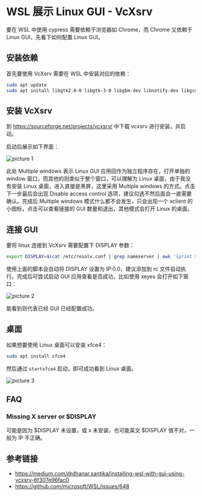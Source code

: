 # WSL 展示 Linux GUI - VcXsrv

要在 WSL 中使用 cypress 需要依赖于浏览器如 Chrome，而 Chrome 又依赖于 Linux GUI，先看下如何配置 Linux GUI。

## 安装依赖

首先要使用 VcXsrv 需要在 WSL 中安装对应的依赖：

```bash
sudo apt update
sudo apt install libgtk2.0-0 libgtk-3-0 libgbm-dev libnotify-dev libgconf-2-4 libnss3 libxss1 libasound2 libxtst6 xauth xvfb
```

## 安装 VcXsrv

到 https://sourceforge.net/projects/vcxsrv/ 中下载 vcxsrv 进行安装，并启动。

启动后展示如下界面：

![picture 1](/image/blog-wsl-vcxsrv-68.png)

此处 Multiple windows 表示 Linux GUI 应用回作为独立程序存在，打开单独的 window 窗口，而其他的则类似于整个窗口，可以理解为 Linux 桌面，由于我没有安装 Linux 桌面，进入直接是黑屏，这里采用 Multiple windows 的方式。点击下一步最后会出现 Disable access control 选项，建议勾选不然后面会一直需要确认。完成后 Multiple windows 模式什么都不会发生，只会出现一个 xclient 的小图标，点击可以查看链接的 GUI 数量和退出，其他模式会打开 Linux 的桌面。

## 连接 GUI

要将 linux 连接到 VcXsrv 需要配置下 DISPLAY 参数：

```bash
export DISPLAY=$(cat /etc/resolv.conf | grep nameserver | awk '{print $2; exit;}'):0.0
```

使用上面的脚本会自动将 DISPLAY 设置为 IP:0.0，建议添加到 rc 文件自动执行。完成后可尝试启动 GUI 应用查看是否成功，比如使用 xeyes 会打开如下窗口：

![picture 2](/image/blog-wsl-vcxsrv-77.png)

能看到则代表已经 GUI 已经配置成功。

## 桌面

如果想要使用 Linux 桌面可以安装 xfce4：

```bash
sudo apt install xfce4
```

然后通过 `startxfce4` 启动，即可成功看到 Linux 桌面。

![picture 3](/image/blog-wsl-vcxsrv-24.png)

## FAQ

### Missing X server or $DISPLAY

可能是因为 $DISPLAY 未设置，或 x 未安装，也可能英文 $DISPLAY 值不对，一般为 IP 不正确。

## 参考链接

-   https://medium.com/@dhanar.santika/installing-wsl-with-gui-using-vcxsrv-6f307e96fac0
-   https://github.com/microsoft/WSL/issues/648
